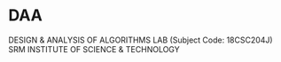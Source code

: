 # DAA
DESIGN &amp; ANALYSIS OF ALGORITHMS LAB (Subject Code: 18CSC204J) 
SRM INSTITUTE OF SCIENCE & TECHNOLOGY
